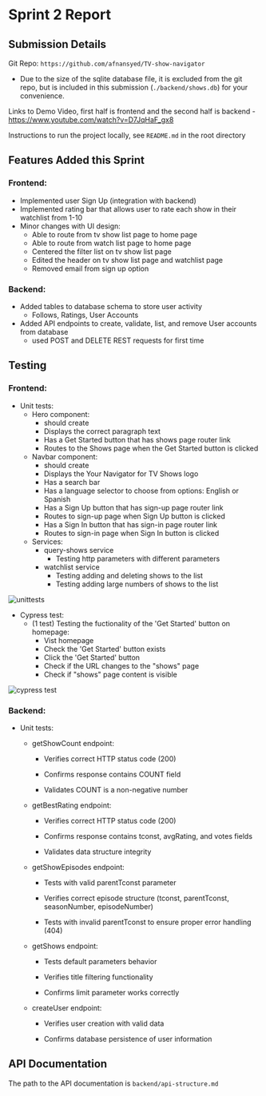 # Sprint 2 Report

## Submission Details
Git Repo: `https://github.com/afnansyed/TV-show-navigator`
- Due to the size of the sqlite database file, it is excluded from the git repo, but is included in this submission (`./backend/shows.db`) for your convenience.

Links to Demo Video, first half is frontend and the second half is backend - https://www.youtube.com/watch?v=D7JqHaF_gx8

Instructions to run the project locally, see `README.md` in the root directory

## Features Added this Sprint
### Frontend:
- Implemented user Sign Up (integration with backend)
- Implemented rating bar that allows user to rate each show in their watchlist from 1-10
- Minor changes with UI design:
  - Able to route from tv show list page to home page
  - Able to route from watch list page to home page
  - Centered the filter list on tv show list page
  - Edited the header on tv show list page and watchlist page
  - Removed email from sign up option

### Backend:
- Added tables to database schema to store user activity
  - Follows, Ratings, User Accounts
- Added API endpoints to create, validate, list, and remove User accounts from database
  - used POST and DELETE REST requests for first time

## Testing
### Frontend:
- Unit tests:
  - Hero component:
    - should create
    - Displays the correct paragraph text
    - Has a Get Started button that has shows page router link
    - Routes to the Shows page when the Get Started button is clicked
  - Navbar component:
    - should create
    - Displays the Your Navigator for TV Shows logo
    - Has a search bar
    - Has a language selector to choose from options: English or Spanish
    - Has a Sign Up button that has sign-up page router link
    - Routes to sign-up page when Sign Up button is clicked
    - Has a Sign In button that has sign-in page router link
    - Routes to sign-in page when Sign In button is clicked
  - Services:
    - query-shows service
      - Testing http parameters with different parameters 
    - watchlist service
      - Testing adding and deleting shows to the list
      - Testing adding large numbers of shows to the list

![unittests](https://github.com/user-attachments/assets/b899d004-6fbb-4959-bc18-e6926433361d)

- Cypress test:
  - (1 test) Testing the fuctionality of the 'Get Started' button on homepage:
    - Vist homepage
    - Check the 'Get Started' button exists
    - Click the 'Get Started' button
    - Check if the URL changes to the "shows" page
    - Check if "shows" page content is visible

![cypress test](https://github.com/user-attachments/assets/499b74a7-8312-42bd-8e01-7f9083c2c2a0)

    
### Backend:

- Unit tests:
  
  - getShowCount endpoint:

    - Verifies correct HTTP status code (200)

    - Confirms response contains COUNT field

    - Validates COUNT is a non-negative number

  - getBestRating endpoint:

    - Verifies correct HTTP status code (200)

    - Confirms response contains tconst, avgRating, and votes fields

    - Validates data structure integrity

  - getShowEpisodes endpoint:

    - Tests with valid parentTconst parameter

    - Verifies correct episode structure (tconst, parentTconst, seasonNumber, episodeNumber)

    - Tests with invalid parentTconst to ensure proper error handling (404)

  - getShows endpoint:

    - Tests default parameters behavior

    - Verifies title filtering functionality

    - Confirms limit parameter works correctly

  - createUser endpoint:

    - Verifies user creation with valid data

    - Confirms database persistence of user information


## API Documentation

The path to the API documentation is `backend/api-structure.md`
